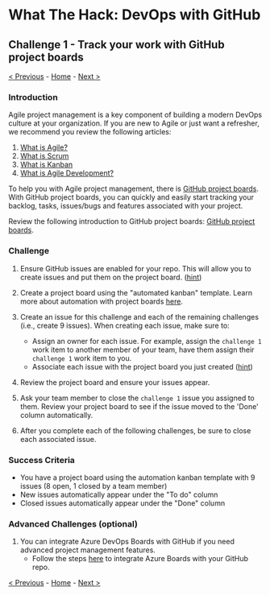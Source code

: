 # What The Hack: DevOps with GitHub

## Challenge 1 - Track your work with GitHub project boards

[< Previous](challenge00.md) - [Home](../readme.md) - [Next >](challenge02.md)

### Introduction

Agile project management is a key component of building a modern DevOps culture at your organization. If you are new to Agile or just want a refresher, we recommend you review the following articles:

1. [What is Agile?](https://docs.microsoft.com/en-us/azure/devops/learn/agile/what-is-agile)
2. [What is Scrum](https://docs.microsoft.com/en-us/azure/devops/learn/agile/what-is-scrum)
3. [What is Kanban](https://docs.microsoft.com/en-us/azure/devops/learn/agile/what-is-kanban)
4. [What is Agile Development?](https://docs.microsoft.com/en-us/azure/devops/learn/agile/what-is-agile-development)

To help you with Agile project management, there is [GitHub project boards](https://docs.github.com/en/free-pro-team@latest/github/managing-your-work-on-github/about-project-boards). With GitHub project boards, you can quickly and easily start tracking your backlog, tasks, issues/bugs and features associated with your project.  

Review the following introduction to GitHub project boards: [GitHub project boards](https://docs.github.com/en/free-pro-team@latest/github/managing-your-work-on-github/about-project-boards).

### Challenge

1. Ensure GitHub issues are enabled for your repo. This will allow you to create issues and put them on the project board. ([hint](https://docs.github.com/en/free-pro-team@latest/github/managing-your-work-on-github/disabling-issues))

2. Create a project board using the "automated kanban" template. Learn more about automation with project boards [here](https://docs.github.com/en/free-pro-team@latest/github/managing-your-work-on-github/configuring-automation-for-project-boards).

3. Create an issue for this challenge and each of the remaining challenges (i.e., create 9 issues). When creating each issue, make sure to:
    - Assign an owner for each issue. For example, assign the `challenge 1` work item to another member of your team, have them assign their `challenge 1` work item to you.
    - Associate each issue with the project board you just created ([hint](https://docs.github.com/en/free-pro-team@latest/github/managing-your-work-on-github/adding-issues-and-pull-requests-to-a-project-board#adding-issues-and-pull-requests-to-a-project-board-from-the-sidebar))

4. Review the project board and ensure your issues appear.

5. Ask your team member to close the `challenge 1` issue you assigned to them. Review your project board to see if the issue moved to the 'Done' column automatically. 

6. After you complete each of the following challenges, be sure to close each associated issue. 

### Success Criteria

- You have a project board using the automation kanban template with 9 issues (8 open, 1 closed by a team member)
- New issues automatically appear under the "To do" column
- Closed issues automatically appear under the "Done" column

### Advanced Challenges (optional)

1. You can integrate Azure DevOps Boards with GitHub if you need advanced project management features. 
    -  Follow the steps [here](https://docs.microsoft.com/en-us/azure/devops/boards/github/?view=azure-devops) to integrate Azure Boards with your GitHub repo.

[< Previous](challenge00.md) - [Home](../readme.md) - [Next >](challenge02.md)